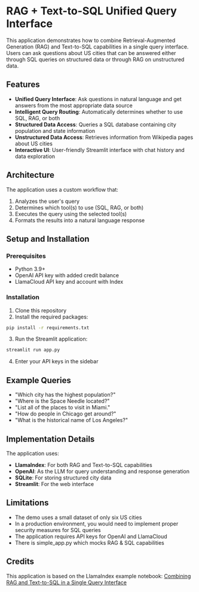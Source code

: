 # RAG + Text-to-SQL Unified Query Interface

This application demonstrates how to combine Retrieval-Augmented Generation (RAG) and Text-to-SQL capabilities in a single query interface. Users can ask questions about US cities that can be answered either through SQL queries on structured data or through RAG on unstructured data.

## Features

- **Unified Query Interface**: Ask questions in natural language and get answers from the most appropriate data source
- **Intelligent Query Routing**: Automatically determines whether to use SQL, RAG, or both
- **Structured Data Access**: Queries a SQL database containing city population and state information
- **Unstructured Data Access**: Retrieves information from Wikipedia pages about US cities
- **Interactive UI**: User-friendly Streamlit interface with chat history and data exploration

## Architecture

The application uses a custom workflow that:

1. Analyzes the user's query
2. Determines which tool(s) to use (SQL, RAG, or both)
3. Executes the query using the selected tool(s)
4. Formats the results into a natural language response

## Setup and Installation

### Prerequisites

- Python 3.9+
- OpenAI API key with added credit balance
- LlamaCloud API key and account with Index

### Installation

1. Clone this repository
2. Install the required packages:

```bash
pip install -r requirements.txt
```

3. Run the Streamlit application:

```bash
streamlit run app.py
```

4. Enter your API keys in the sidebar

## Example Queries

- "Which city has the highest population?"
- "Where is the Space Needle located?"
- "List all of the places to visit in Miami."
- "How do people in Chicago get around?"
- "What is the historical name of Los Angeles?"

## Implementation Details

The application uses:

- **LlamaIndex**: For both RAG and Text-to-SQL capabilities
- **OpenAI**: As the LLM for query understanding and response generation
- **SQLite**: For storing structured city data
- **Streamlit**: For the web interface

## Limitations

- The demo uses a small dataset of only six US cities
- In a production environment, you would need to implement proper security measures for SQL queries
- The application requires API keys for OpenAI and LlamaCloud
- There is simple_app.py which mocks RAG & SQL capabilities

## Credits

This application is based on the LlamaIndex example notebook: [Combining RAG and Text-to-SQL in a Single Query Interface](https://github.com/run-llama/llamacloud-demo/blob/main/examples/advanced_rag/llamacloud_sql_router.ipynb)
